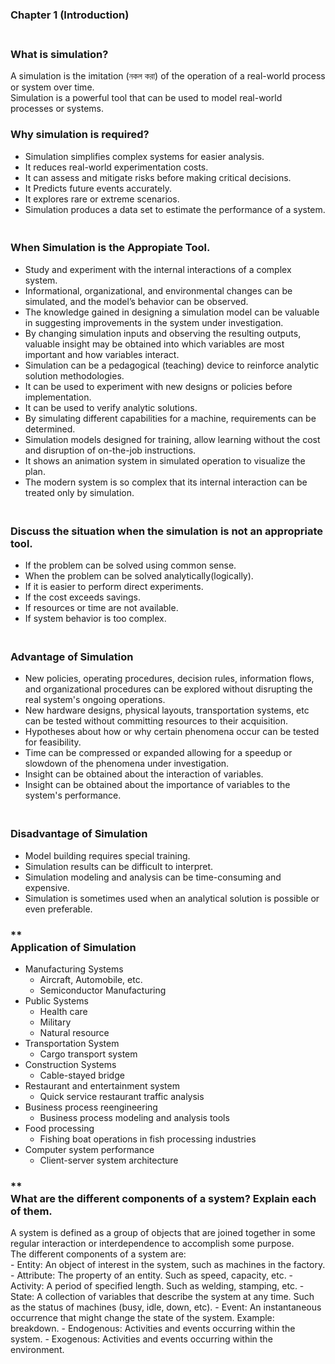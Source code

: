 ### Chapter 1 (Introduction)

### **<br/>What is simulation?**

A simulation is the imitation (নকল করা) of the operation of a real-world process or system over time.<br/>Simulation is a powerful tool that can be used to model real-world processes or systems.<br/>

### **<be/>Why simulation is required?**
  - Simulation simplifies complex systems for easier analysis.
  - It reduces real-world experimentation costs.
  - It can assess and mitigate risks before making critical decisions.
  - It Predicts future events accurately.
  - It explores rare or extreme scenarios.
  - Simulation produces a data set to estimate the performance of a system.


### **<br/>When Simulation is the Appropiate Tool.**
  - Study and experiment with the internal interactions of a complex system.
  - Informational, organizational, and environmental changes can be simulated, and the model’s behavior can be observed.
  - The knowledge gained in designing a simulation model can be valuable in suggesting improvements in the system under investigation.
  - By changing simulation inputs and observing the resulting outputs, valuable insight may be obtained into which variables are most important and how variables interact.
  - Simulation can be a pedagogical (teaching) device to reinforce analytic solution methodologies.
  - It can be used to experiment with new designs or policies before implementation.
  - It can be used to verify analytic solutions.
  - By simulating different capabilities for a machine, requirements can be determined.
  - Simulation models designed for training, allow learning without the cost and disruption of on-the-job instructions.
  - It shows an animation system in simulated operation to visualize the plan.
  - The modern system is so complex that its internal interaction can be treated only by simulation.


### **<br/>Discuss the situation when the simulation is not an appropriate tool.**
  - If the problem can be solved using common sense.
  - When the problem can be solved analytically(logically).
  - If it is easier to perform direct experiments.
  - If the cost exceeds savings.
  - If resources or time are not available.
  - If system behavior is too complex.


### **<br/>Advantage of Simulation**
  - New policies, operating procedures, decision rules, information flows, and organizational procedures can be explored without disrupting the real system's ongoing operations.
  - New hardware designs, physical layouts, transportation systems, etc can be tested without committing resources to their acquisition.
  - Hypotheses about how or why certain phenomena occur can be tested for feasibility.
  - Time can be compressed or expanded allowing for a speedup or slowdown of the phenomena under investigation.
  -  Insight can be obtained about the interaction of variables.
  -  Insight can be obtained about the importance of variables to the system's performance.


### **<br/>Disadvantage of Simulation**
  - Model building requires special training.
  - Simulation results can be difficult to interpret.
  - Simulation modeling and analysis can be time-consuming and expensive.
  - Simulation is sometimes used when an analytical solution is possible or even preferable.
  
### **<br/>Application of Simulation
  - Manufacturing Systems
      - Aircraft, Automobile, etc.
      - Semiconductor Manufacturing   
  - Public Systems
      - Health care
      - Military
      - Natural resource   
  - Transportation System
      - Cargo transport system   
  - Construction Systems
      - Cable-stayed bridge   
  - Restaurant and entertainment  system
      - Quick service restaurant traffic analysis   
  - Business process reengineering
      - Business process modeling and analysis tools   
  - Food processing
      - Fishing boat operations in fish processing industries   
  - Computer system performance
      - Client-server system architecture
   

  ### **<br/>What are the different components of a system? Explain each of them.
  A system is defined as a group of objects that are joined together in some regular interaction or interdependence to accomplish some purpose.<br/>
  The different components of a system are:<br/>
    - Entity: An object of interest in the system, such as machines in the factory.
    - Attribute: The property of an entity. Such as speed, capacity, etc.
    - Activity: A period of specified length. Such as welding, stamping, etc.
    - State: A collection of variables that describe the system at any time. Such as the status of machines (busy, idle, down, etc).
    - Event: An instantaneous occurrence that might change the state of the system. Example: breakdown.
    - Endogenous: Activities and events occurring within the system.
    - Exogenous:  Activities and events occurring within the environment.

    

  
